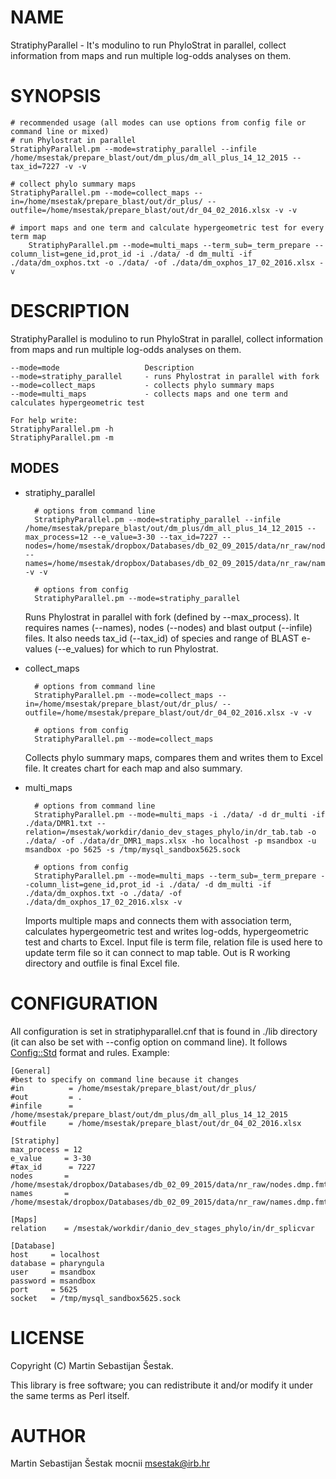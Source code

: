 # NAME

StratiphyParallel - It's modulino to run PhyloStrat in parallel, collect information from maps and run multiple log-odds analyses on them.

# SYNOPSIS

    # recommended usage (all modes can use options from config file or command line or mixed)
    # run Phylostrat in parallel
    StratiphyParallel.pm --mode=stratiphy_parallel --infile /home/msestak/prepare_blast/out/dm_plus/dm_all_plus_14_12_2015 --tax_id=7227 -v -v

    # collect phylo summary maps
    StratiphyParallel.pm --mode=collect_maps --in=/home/msestak/prepare_blast/out/dr_plus/ --outfile=/home/msestak/prepare_blast/out/dr_04_02_2016.xlsx -v -v

    # import maps and one term and calculate hypergeometric test for every term map
        StratiphyParallel.pm --mode=multi_maps --term_sub=_term_prepare --column_list=gene_id,prot_id -i ./data/ -d dm_multi -if ./data/dm_oxphos.txt -o ./data/ -of ./data/dm_oxphos_17_02_2016.xlsx -v

# DESCRIPTION

StratiphyParallel is modulino to run PhyloStrat in parallel, collect information from maps and run multiple log-odds analyses on them.

    --mode=mode                   Description
    --mode=stratiphy_parallel     - runs Phylostrat in parallel with fork
    --mode=collect_maps           - collects phylo summary maps
    --mode=multi_maps             - collects maps and one term and calculates hypergeometric test
    
    For help write:
    StratiphyParallel.pm -h
    StratiphyParallel.pm -m

## MODES

- stratiphy\_parallel

        # options from command line
        StratiphyParallel.pm --mode=stratiphy_parallel --infile /home/msestak/prepare_blast/out/dm_plus/dm_all_plus_14_12_2015 --max_process=12 --e_value=3-30 --tax_id=7227 --nodes=/home/msestak/dropbox/Databases/db_02_09_2015/data/nr_raw/nodes.dmp.fmt.new.sync --names=/home/msestak/dropbox/Databases/db_02_09_2015/data/nr_raw/names.dmp.fmt.new -v -v

        # options from config
        StratiphyParallel.pm --mode=stratiphy_parallel

    Runs Phylostrat in parallel with fork (defined by --max\_process). It requires names (--names), nodes (--nodes) and blast output (--infile) files. It also needs tax\_id (--tax\_id) of species and range of BLAST e-values (--e\_values) for which to run Phylostrat.

- collect\_maps

        # options from command line
        StratiphyParallel.pm --mode=collect_maps --in=/home/msestak/prepare_blast/out/dr_plus/ --outfile=/home/msestak/prepare_blast/out/dr_04_02_2016.xlsx -v -v

        # options from config
        StratiphyParallel.pm --mode=collect_maps

    Collects phylo summary maps, compares them and writes them to Excel file. It creates chart for each map and also summary.

- multi\_maps

        # options from command line
        StratiphyParallel.pm --mode=multi_maps -i ./data/ -d dr_multi -if ./data/DMR1.txt --relation=/msestak/workdir/danio_dev_stages_phylo/in/dr_tab.tab -o ./data/ -of ./data/dr_DMR1_maps.xlsx -ho localhost -p msandbox -u msandbox -po 5625 -s /tmp/mysql_sandbox5625.sock

        # options from config
        StratiphyParallel.pm --mode=multi_maps --term_sub=_term_prepare --column_list=gene_id,prot_id -i ./data/ -d dm_multi -if ./data/dm_oxphos.txt -o ./data/ -of ./data/dm_oxphos_17_02_2016.xlsx -v

    Imports multiple maps and connects them with association term, calculates hypergeometric test and writes log-odds, hypergeometric test and charts to Excel. Input file is term file, relation file is used here to update term file so it can connect to map table. Out is R working directory and outfile is final Excel file.

# CONFIGURATION

All configuration is set in stratiphyparallel.cnf that is found in ./lib directory (it can also be set with --config option on command line). It follows [Config::Std](https://metacpan.org/pod/Config::Std) format and rules.
Example:

    [General]
    #best to specify on command line because it changes
    #in          = /home/msestak/prepare_blast/out/dr_plus/
    #out         = .
    #infile      = /home/msestak/prepare_blast/out/dm_plus/dm_all_plus_14_12_2015
    #outfile     = /home/msestak/prepare_blast/out/dr_04_02_2016.xlsx
    
    [Stratiphy]
    max_process = 12
    e_value     = 3-30
    #tax_id      = 7227
    nodes       = /home/msestak/dropbox/Databases/db_02_09_2015/data/nr_raw/nodes.dmp.fmt.new.sync
    names       = /home/msestak/dropbox/Databases/db_02_09_2015/data/nr_raw/names.dmp.fmt.new
    
    [Maps]
    relation    = /msestak/workdir/danio_dev_stages_phylo/in/dr_splicvar
    
    [Database]
    host     = localhost
    database = pharyngula
    user     = msandbox
    password = msandbox
    port     = 5625
    socket   = /tmp/mysql_sandbox5625.sock

# LICENSE

Copyright (C) Martin Sebastijan Šestak.

This library is free software; you can redistribute it and/or modify
it under the same terms as Perl itself.

# AUTHOR

Martin Sebastijan Šestak
mocnii <msestak@irb.hr>
